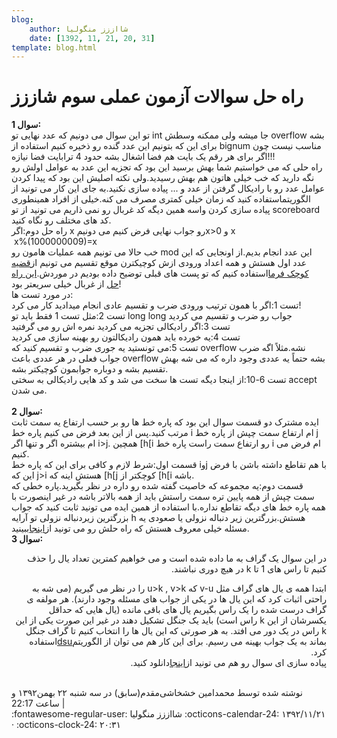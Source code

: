 ```yaml
---
blog:
    author: شااززز منگولیا
    date: [1392, 11, 21, 20, 31]
template: blog.html
---
```

# راه حل سوالات آزمون عملی سوم شاززز

<div class="cnt">
<div><strong>سوال 1:</strong></div>
<div>تو این سوال می دونیم که عدد نهایی تو int جا میشه ولی ممکنه وسطش overflow بشه برای این که بتونیم این عدد گنده رو ذخیره کنیم استفاده از bignum مناسب نیست چون اگر برای هر رقم یک بایت هم فضا اشغال بشه حدود 4 ترابایت فضا نیازه!!!</div>
<div>راه حلی که می خواستیم شما بهش برسید این بود که تجزیه این عدد به عوامل اولش رو نگه دارید که خب خیلی هاتون هم بهش رسیدید.ولی نکته اصلیش این بود که پیدا کردن عوامل عدد رو با رادیکال گرفتن از عدد و ... پیاده سازی نکنید.به جای این کار می تونید از الگوریتماستفاده کنید که زمان خیلی کمتری مصرف می کنه.خیلی از افراد همینطوری پیاده سازی کردن واسه همین دیگه کد غربال رو نمی ذاریم می تونید از تو scoreboard کد های مختلف رو نگاه کنید.</div>
<div>راه حل دوم:اگر x رو جواب نهایی فرض کنیم می دونیمx&gt;0 و x<div> x%(1000000009)=x</div>
<div>خب حالا می تونیم همه عملیات هامون رو mod این عدد انجام بدیم.از اونجایی که این عدد اول هستش و همه اعداد ورودی ازش کوچیکترن موقع تقسیم می تونیم از<a href="http://en.wikipedia.org/wiki/Fermat's_little_theorem" target="_blank">قضیه کوچک فرما</a>استفاده کنیم که تو پست های قبلی توضیح داده بودیم در موردش.<a href="http://bayanbox.ir/id/7168358559905871754" target="_blank">این راه حل</a> از غربال خیلی سریعتر بود!</div>
<div>در مورد تست ها:</div>
<div>تست 1:اگر با همون ترتیب ورودی ضرب و تقسیم عادی انجام میدادید کار می کرد!</div>
<div>تست 2:مثل تست 1 فقط باید تو long long جواب رو ضرب و تقسیم می کردید</div>
<div>تست 3:اگر رادیکالی تجزیه می کردید نمره اش رو می گرفتید</div>
<div>تست 4:یه خورده باید همون رادیکالتون رو بهینه سازی می کردید</div>
<div>تست 5:می تونستید یه جوری ضرب و تقسیم کنید که overflow نشه.مثلاً اگه ضرب جواب فعلی در هر عددی باعث overflow بشه حتماً یه عددی وجود داره که می شه بهش تقسیم بشه و دوباره جوابمون کوچیکتر بشه.</div>
<div>تست 6-10:از اینجا دیگه تست ها سخت می شد و کد هایی رادیکالی به سختی accept می شدن.</div>
<div><br/></div>
<div><strong>سوال 2:</strong></div>
<div>ایده مشترک دو قسمت سوال این بود که پاره خط ها رو بر حسب ارتفاع یه سمت ثابت مرتب کنید.پس از این بعد فرض می کنیم پاره خط i ام ارتفاع سمت چپش از پاره خط j ام بیشتره اگر و تنها اگر i&gt;j. همچین [h[i رو ارتفاع سمت راست پاره خط i ام فرض می کنیم.</div>
<div>قسمت اول:شرط لازم و کافی برای این که پاره خط iوj با هم تقاطع داشته باشن با فرض این که j&gt;i هستش اینه که [h[j کوچکتر از [h[i باشه.<div>قسمت دوم:یه مجموعه که خاصیت گفته شده رو داره در نظر بگیرید.پاره خطی که سمت چپش از همه پایین تره سمت راستش باید از همه بالاتر باشه در غیر اینصورت با همه پاره خط های دیگه تقاطع نداره.با استفاده از همین ایده می تونید ثابت کنید که جواب بزرگترین زیردنباله نزولی تو آرایه h هستش.بزرگترین زیر دنباله نزولی یا صعودی یه مسئله خیلی معروف هستش که راه حلش رو می تونید از<a href="http://en.wikipedia.org/wiki/Longest_increasing_subsequence" target="_blank">اینجا</a>ببینید.</div>
<div><strong>سوال 3:</strong></div>
<div>
<p class="" dir="RTL">در این سوال یک گراف به ما داده شده است و می خواهیم کمترین تعداد یال را حذف کنیم تا راس های 1 تا k در هیچ دوری نباشند.</p>
<p class="" dir="RTL">ابتدا همه ی یال های گراف مثل v-u که u&gt;k , v&gt;k را در نظر می گیریم (می شه به راحتی اثبات کرد که این یال ها در یکی از جواب های مسئله وجود دارند). هر مولفه ی گراف درست شده را یک راس بگیریم یال های باقی مانده (یال هایی که حداقل یکسرشان از این k راس است) باید یک جنگل تشکیل دهند در غیر این صورت یکی از این k راس در یک دور می افتد. به هر صورتی که این یال ها را انتخاب کنیم تا گراف جنگل بماند به یک جواب بهینه می رسیم. برای این کار هم می توان از الگوریتم<a href="http://en.wikipedia.org/wiki/Disjoint-set_data_structure">dsu</a>استفاده کرد.<br/>پیاده سازی ای سوال رو هم می تونید از<a href="http://bayanbox.ir/id/8107565899702593509?info">اینجا</a>دانلود کنید.</p>
<div><br/></div>
</div>
</div>
<div class="postDesc">نوشته شده توسط محمدامین خشخاشی‌مقدم(سابق) در سه شنبه ۲۲ بهمن۱۳۹۲ و ساعت 22:17 
	 |</div>
</div>
</div>

<div class="blog-info" markdown>
<span class="blog-author">
:fontawesome-regular-user: شااززز منگولیا
</span>
<span class="blog-date">
:octicons-calendar-24: ۱۳۹۲/۱۱/۲۱ · :octicons-clock-24: ۲۰:۳۱
</span>
</div>

